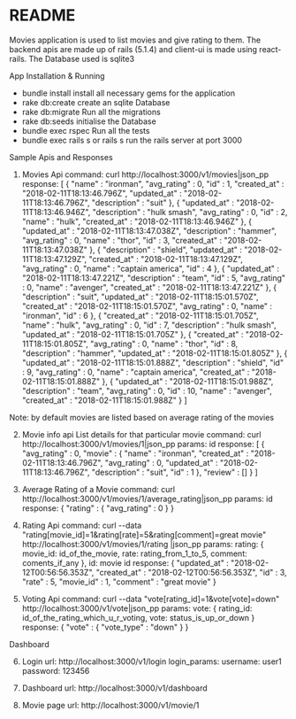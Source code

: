 # README

Movies application is used to list movies and give rating to them.
The backend apis are made up of rails (5.1.4) and client-ui is made using react-rails.
The Database used is sqlite3

App Installation & Running
*  bundle install
       install all necessary gems for the application
*  rake db:create
      create an sqlite Database
*  rake db:migrate
      Run all the migrations
*  rake db:seeds
      initialise the Database
*  bundle exec rspec
      Run all the tests
*  bundle exec rails s or rails s
      run the rails server at port 3000

Sample Apis and Responses

1. Movies Api
   command: curl http://localhost:3000/v1/movies|json_pp
   response: [
   {
      "name" : "ironman",
      "avg_rating" : 0,
      "id" : 1,
      "created_at" : "2018-02-11T18:13:46.796Z",
      "updated_at" : "2018-02-11T18:13:46.796Z",
      "description" : "suit"
   },
   {
      "updated_at" : "2018-02-11T18:13:46.946Z",
      "description" : "hulk smash",
      "avg_rating" : 0,
      "id" : 2,
      "name" : "hulk",
      "created_at" : "2018-02-11T18:13:46.946Z"
   },
   {
      "updated_at" : "2018-02-11T18:13:47.038Z",
      "description" : "hammer",
      "avg_rating" : 0,
      "name" : "thor",
      "id" : 3,
      "created_at" : "2018-02-11T18:13:47.038Z"
   },
   {
      "description" : "shield",
      "updated_at" : "2018-02-11T18:13:47.129Z",
      "created_at" : "2018-02-11T18:13:47.129Z",
      "avg_rating" : 0,
      "name" : "captain america",
      "id" : 4
   },
   {
      "updated_at" : "2018-02-11T18:13:47.221Z",
      "description" : "team",
      "id" : 5,
      "avg_rating" : 0,
      "name" : "avenger",
      "created_at" : "2018-02-11T18:13:47.221Z"
   },
   {
      "description" : "suit",
      "updated_at" : "2018-02-11T18:15:01.570Z",
      "created_at" : "2018-02-11T18:15:01.570Z",
      "avg_rating" : 0,
      "name" : "ironman",
      "id" : 6
   },
   {
      "created_at" : "2018-02-11T18:15:01.705Z",
      "name" : "hulk",
      "avg_rating" : 0,
      "id" : 7,
      "description" : "hulk smash",
      "updated_at" : "2018-02-11T18:15:01.705Z"
   },
   {
      "created_at" : "2018-02-11T18:15:01.805Z",
      "avg_rating" : 0,
      "name" : "thor",
      "id" : 8,
      "description" : "hammer",
      "updated_at" : "2018-02-11T18:15:01.805Z"
   },
   {
      "updated_at" : "2018-02-11T18:15:01.888Z",
      "description" : "shield",
      "id" : 9,
      "avg_rating" : 0,
      "name" : "captain america",
      "created_at" : "2018-02-11T18:15:01.888Z"
   },
   {
      "updated_at" : "2018-02-11T18:15:01.988Z",
      "description" : "team",
      "avg_rating" : 0,
      "id" : 10,
      "name" : "avenger",
      "created_at" : "2018-02-11T18:15:01.988Z"
   }
]

Note: by default movies are listed based on average rating of the movies

2. Movie info api
     List details for that particular movie
  command: curl http://localhost:3000/v1/movies/1|json_pp
  params: id
  response: [
   {
      "avg_rating" : 0,
      "movie" : {
         "name" : "ironman",
         "created_at" : "2018-02-11T18:13:46.796Z",
         "avg_rating" : 0,
         "updated_at" : "2018-02-11T18:13:46.796Z",
         "description" : "suit",
         "id" : 1
      },
      "review" : []
   }
]

3. Average Rating of a Movie
  command: curl http://localhost:3000/v1/movies/1/average_rating|json_pp
  params: id
  response: {
   "rating" : {
      "avg_rating" : 0
   }
}

4. Rating Api
   command: curl --data "rating[movie_id]=1&rating[rate]=5&rating[comment]=great movie" http://localhost:3000/v1/movies/1/rating |json_pp
   params: rating: { movie_id: id_of_the_movie, rate: rating_from_1_to_5, comment: coments_if_any },
           id: movie id
   response: {
   "updated_at" : "2018-02-12T00:56:56.353Z",
   "created_at" : "2018-02-12T00:56:56.353Z",
   "id" : 3,
   "rate" : 5,
   "movie_id" : 1,
   "comment" : "great movie"
}

5. Voting Api
    command: curl --data "vote[rating_id]=1&vote[vote]=down" http://localhost:3000/v1/vote|json_pp
    params: vote: { rating_id: id_of_the_rating_which_u_r_voting, vote: status_is_up_or_down }
    response: {
   "vote" : {
      "vote_type" : "down"
   }
}

Dashboard

6. Login
   url: http://localhost:3000/v1/login
  login_params:
     username: user1
     password: 123456

7. Dashboard
   url: http://localhost:3000/v1/dashboard

8. Movie page
  url: http://localhost:3000/v1/movie/1
